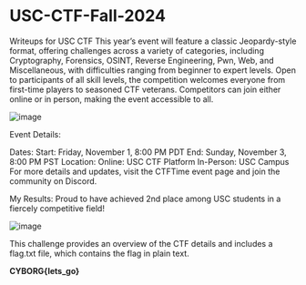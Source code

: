 # USC-CTF-Fall-2024
Writeups for USC CTF
This year’s event will feature a classic Jeopardy-style format, offering challenges across a variety of categories, including Cryptography, Forensics, OSINT, Reverse Engineering, Pwn, Web, and Miscellaneous, with difficulties ranging from beginner to expert levels. Open to participants of all skill levels, the competition welcomes everyone from first-time players to seasoned CTF veterans. Competitors can join either online or in person, making the event accessible to all.

![image](https://github.com/user-attachments/assets/4376c0b1-0e67-40c0-b854-98cec2d68a58)
 
Event Details:

Dates:
Start: Friday, November 1, 8:00 PM PDT
End: Sunday, November 3, 8:00 PM PST
Location:
Online: USC CTF Platform
In-Person: USC Campus
For more details and updates, visit the CTFTime event page and join the community on Discord.

My Results: Proud to have achieved 2nd place among USC students in a fiercely competitive field!


![image](https://github.com/user-attachments/assets/b90a26a3-4d16-47d8-9ea1-3bf7bf2e5173)

This challenge provides an overview of the CTF details and includes a flag.txt file, which contains the flag in plain text.

**CYBORG{lets_go}**
